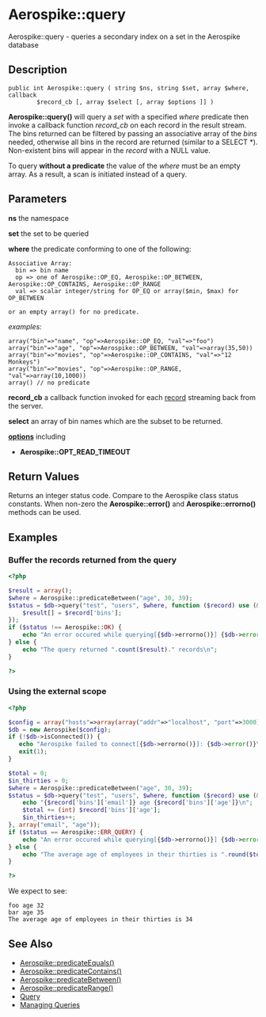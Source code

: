 
# Aerospike::query

Aerospike::query - queries a secondary index on a set in the Aerospike database

## Description

```
public int Aerospike::query ( string $ns, string $set, array $where, callback
        $record_cb [, array $select [, array $options ]] )
```

**Aerospike::query()** will query a *set* with a specified *where* predicate
then invoke a callback function *record_cb* on each record in the result stream.
The bins returned can be filtered by passing an associative array of the *bins*
needed, otherwise all bins in the record are returned (similar to a SELECT \*).
Non-existent bins will appear in the *record* with a NULL value.

To query **without a predicate** the value of the *where* must be an empty
array. As a result, a scan is initiated instead of a query.

## Parameters

**ns** the namespace

**set** the set to be queried

**where** the predicate conforming to one of the following:
```
Associative Array:
  bin => bin name
  op => one of Aerospike::OP_EQ, Aerospike::OP_BETWEEN, Aerospike::OP_CONTAINS, Aerospike::OP_RANGE
  val => scalar integer/string for OP_EQ or array($min, $max) for OP_BETWEEN

or an empty array() for no predicate.
```

*examples:*
```
array("bin"=>"name", "op"=>Aerospike::OP_EQ, "val"=>"foo")
array("bin"=>"age", "op"=>Aerospike::OP_BETWEEN, "val"=>array(35,50))
array("bin"=>"movies", "op"=>Aerospike::OP_CONTAINS, "val"=>"12 Monkeys")
array("bin"=>"movies", "op"=>Aerospike::OP_RANGE, "val"=>array(10,1000))
array() // no predicate
```

**record_cb** a callback function invoked for each [record](aerospike_get.md#parameters) streaming back from the server.

**select** an array of bin names which are the subset to be returned.

**[options](aerospike.md)** including
- **Aerospike::OPT_READ_TIMEOUT**

## Return Values

Returns an integer status code.  Compare to the Aerospike class status
constants.  When non-zero the **Aerospike::error()** and
**Aerospike::errorno()** methods can be used.

## Examples

### Buffer the records returned from the query

```php
<?php

$result = array();
$where = Aerospike::predicateBetween("age", 30, 39);
$status = $db->query("test", "users", $where, function ($record) use (&$results) {
    $result[] = $record['bins'];
});
if ($status !== Aerospike::OK) {
    echo "An error occured while querying[{$db->errorno()}] {$db->error()}\n";
} else {
    echo "The query returned ".count($result)." records\n";
}

?>
```


### Using the external scope

```php
<?php

$config = array("hosts"=>array(array("addr"=>"localhost", "port"=>3000)));
$db = new Aerospike($config);
if (!$db->isConnected()) {
   echo "Aerospike failed to connect[{$db->errorno()}]: {$db->error()}\n";
   exit(1);
}

$total = 0;
$in_thirties = 0;
$where = Aerospike::predicateBetween("age", 30, 39);
$status = $db->query("test", "users", $where, function ($record) use (&$total, &$in_thirties) {
    echo "{$record['bins']['email']} age {$record['bins']['age']}\n";
    $total += (int) $record['bins']['age'];
    $in_thirties++;
}, array("email", "age"));
if ($status == Aerospike::ERR_QUERY) {
    echo "An error occured while querying[{$db->errorno()}] {$db->error()}\n";
} else {
    echo "The average age of employees in their thirties is ".round($total / $in_thirties)."\n";
}

?>
```

We expect to see:

```
foo age 32
bar age 35
The average age of employees in their thirties is 34
```

## See Also

- [Aerospike::predicateEquals()](aerospike_predicateequals.md)
- [Aerospike::predicateContains()](aerospike_predicatecontains.md)
- [Aerospike::predicateBetween()](aerospike_predicatebetween.md)
- [Aerospike::predicateRange()](aerospike_predicaterange.md)
- [Query](http://www.aerospike.com/docs/guide/query.html)
- [Managing Queries](http://www.aerospike.com/docs/operations/manage/queries/index.html)

